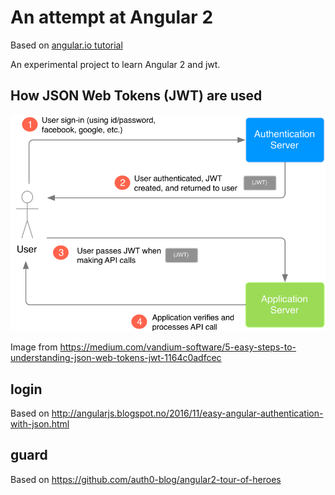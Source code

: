# An attempt at Angular 2

Based on [angular.io tutorial](https://angular.io/tutorial)

An experimental project to learn Angular 2 and jwt.

## How JSON Web Tokens (JWT) are used
![alt text](./image/jwt_process.png "")

Image from <https://medium.com/vandium-software/5-easy-steps-to-understanding-json-web-tokens-jwt-1164c0adfcec>

## login

Based on <http://angularjs.blogspot.no/2016/11/easy-angular-authentication-with-json.html>

## guard

Based on <https://github.com/auth0-blog/angular2-tour-of-heroes>
